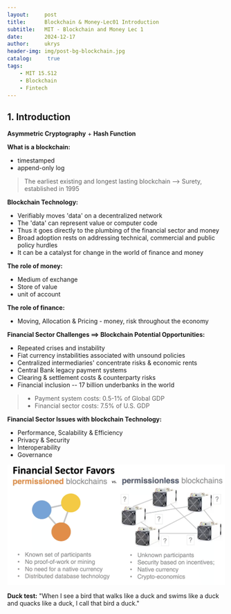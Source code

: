 ```yaml
---
layout:     post
title:      Blockchain & Money-Lec01 Introduction
subtitle:   MIT - Blockchain and Money Lec 1
date:       2024-12-17
author:     ukrys
header-img: img/post-bg-blockchain.jpg
catalog: 	 true
tags:
    - MIT 15.S12
    - Blockchain
    - Fintech
---
```


## 1. Introduction

**Asymmetric Cryptography** + **Hash Function**

**What is a blockchain:**

- timestamped
- append-only log

> The earliest existing and longest lasting blockchain --> Surety, established in 1995

**Blockchain Technology:**

- Verifiably moves 'data' on a decentralized network
- The 'data' can represent value or computer code
- Thus it goes directly to the plumbing of the financial sector and money
- Broad adoption rests on addressing technical, commercial and public policy hurdles
- It can be a catalyst for change in the world of finance and money

**The role of money:**

- Medium of exchange
- Store of value
- unit of account

**The role of finance:**

- Moving, Allocation & Pricing - money, risk throughout the economy

**Financial Sector Challenges ==> Blockchain Potential Opportunities:**

- Repeated crises and instability
- Fiat currency instabilities associated with unsound policies
- Centralized intermediaries' concentrate risks & economic rents
- Central Bank legacy payment systems
- Clearing & settlement costs & counterparty risks
- Financial inclusion -- 17 billion underbanks in the world 

> - Payment system costs: 0.5-1% of Global GDP
> - Financial sector costs: 7.5% of U.S. GDP

**Financial Sector Issues with blockchain Technology:**

- Performance, Scalability & Efficiency 
- Privacy & Security
- Interoperability 
- Governance

![](https://raw.githubusercontent.com/Ukrys/DFintech_Courses_images/master/202412092124112.png)

**Duck test:** "When I see a bird that walks like a duck and swims like a duck and quacks like a duck, l
call that bird a duck."